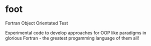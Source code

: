 # foot
Fortran Object Orientated Test

Experimental code to develop approaches for OOP like paradigms in glorious Fortran - the greatest progamming language of them all!
